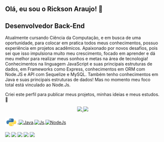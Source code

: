## Olá, eu sou o Rickson Araujo! 👋
## Desenvolvedor Back-End

Atualmente cursando Ciência da Computação, e em busca de uma oportunidade, para colocar em pratica todos meus conhecimentos, possuo experiência em projetos acadêmicos. Apaixonado por novos desafios, pois sei que isso impulsiona muito meu crescimento, focado em aprender e dá meu melhor para realizar meus sonhos e metas na área de tecnologia! Conhecimentos na linguagem JavaScript e suas principais estruturas de dados, em Frameworks como Express, conhecimentos em ORM com Node.JS e API com Sequelize e MySQL. Também tenho conhecimentos em Java e suas principais estruturas de dados! Mas no momento meu foco total está vinculado ao Node.Js.

Criei este perfil para publicar meus projetos, minhas ideias e meus estudos. 📙

<div align="center">
  <a href="https://github.com/ricksonn1">
  <img height="150em" src="https://github-readme-stats.vercel.app/api?username=ricksonn1&show_icons=true&theme=dracula&include_all_commits=true&count_private=true"/>
  <img height="150em" src="https://github-readme-stats.vercel.app/api/top-langs/?username=ricksonn1&layout=compact&langs_count=7&theme=dracula"/>
</div>
  <div style="display: inline_block"><br>
  <img align="center" alt="Python" height="30" width="40" src="https://raw.githubusercontent.com/devicons/devicon/master/icons/python/python-original.svg">
  <img align="center" alt="Java" height="30" width="40"  src="https://cdn.jsdelivr.net/gh/devicons/devicon/icons/java/java-original-wordmark.svg" />
  <img align="center" alt="Js" height="30" width="40" src="https://www.svgrepo.com/show/349419/javascript.svg" />
  <img align="center" alt="NodeJs" height="30" width="40" src="https://www.svgrepo.com/show/452075/node-js.svg" />
  </div>
  <br>
  <div> 
  <a href="https://www.youtube.com/channel/UC-PeA1Fw0_gt8tlJHFQ66oA" target="_blank"><img src="https://img.shields.io/badge/YouTube-FF0000?style=for-the-badge&logo=youtube&logoColor=white" target="_blank"></a>
  <a href="https://instagram.com/ricksonn1" target="_blank"><img src="https://img.shields.io/badge/-Instagram-%23E4405F?style=for-the-badge&logo=instagram&logoColor=white" target="_blank"></a>
 	<a href="https://www.twitch.tv/salvattore10" target="_blank"><img src="https://img.shields.io/badge/Twitch-9146FF?style=for-the-badge&logo=twitch&logoColor=white" target="_blank"></a>
  <a href = "mailto:ricksonn7@gmail.com"><img src="https://img.shields.io/badge/-Gmail-%23333?style=for-the-badge&logo=gmail&logoColor=white" target="_blank"></a>
  <a href="https://www.linkedin.com/in/ricksonaraujo/" target="_blank"><img src="https://img.shields.io/badge/-LinkedIn-%230077B5?style=for-the-badge&logo=linkedin&logoColor=white" target="_blank"></a> 
